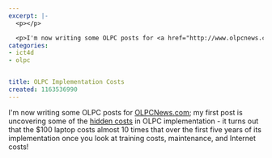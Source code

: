 ```yaml
---
excerpt: |-
  <p></p>

  <p>I'm now writing some OLPC posts for <a href="http://www.olpcnews.com">OLPCNews.com</a>; my first post is uncovering some of the <a href="http://www.olpcnews.com/sales_talk/price/the_real_cost_of_the.html">hidden costs</a> in OLPC implementation - it turns out that the $100 laptop costs almost 10 times that over the first five years of its implementation once you look at training costs, maintenance, and Internet costs!</p>
categories:
- ict4d
- olpc


title: OLPC Implementation Costs
created: 1163536990
---
```

<p></p>

<p>I'm now writing some OLPC posts for <a href="http://www.olpcnews.com">OLPCNews.com</a>; my first post is uncovering some of the <a href="http://www.olpcnews.com/sales_talk/price/the_real_cost_of_the.html">hidden costs</a> in OLPC implementation - it turns out that the $100 laptop costs almost 10 times that over the first five years of its implementation once you look at training costs, maintenance, and Internet costs!</p>
